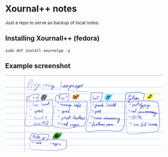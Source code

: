 # Xournal++ notes
Just a repo to serve as backup of local notes.

## Installing Xournall++ (fedora)
```
sudo dnf install xournalpp -y
```

## Example screenshot
![screenshot](screenshot.png)